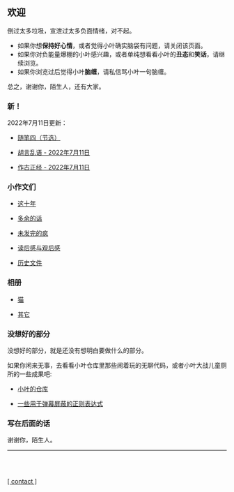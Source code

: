## 欢迎

倒过太多垃圾，宣泄过太多负面情绪，对不起。

- 如果你想**保持好心情**，或者觉得小叶确实脑袋有问题，请关闭该页面。
- 如果你对负能量爆棚的小叶感兴趣，或者单纯想看看小叶的**丑态**和**笑话**，请继续浏览。
- 如果你浏览过后觉得小叶**脑缠**，请私信骂小叶一句脑缠。

总之，谢谢你，陌生人，还有大家。

### 新！

2022年7月11日更新：

- [随笔四（节选）](resources/new/随笔四_节选.md)

- [胡言乱语 - 2022年7月11日](resources/new/胡言乱语_2022年7月11日.md)

- [作古正经 - 2022年7月11日](resources/new/作古正经_2022年7月11日.md)

### 小作文们

- [这十年](sites/proses/这十年.md)

- [多余的话](sites/proses/多余的话.md)

- [未发完的疯](sites/proses/未发完的疯.md)

- [读后感与观后感](sites/proses/读后感与观后感.md)

- [历史文件](sites/proses/历史文件.md)

### 相册

- [猫](404.md)

- [其它](404.md)

### 没想好的部分

没想好的部分，就是还没有想明白要做什么的部分。

如果你闲来无事，去看看小叶仓库里那些闹着玩的无聊代码，或者小叶大战儿童厕所的一些成果吧:

- [小叶的仓库](https://github.com/Lingxuan-Ye?tab=repositories)

- [一些用于弹幕屏蔽的正则表达式](resources/undecided/一些用于弹幕屏蔽的正则表达式.md)

### 写在后面的话

谢谢你，陌生人。

------

<br>

<br>

[[ contact ]](resources/contact/contact.md)
